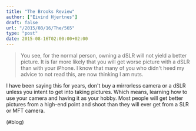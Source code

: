```yaml
---
title: "The Brooks Review"
author: ["Eivind Hjertnes"]
draft: false
url: "/2015/08/16/The/565"
type: "post"
date: 2015-08-16T02:00:00+02:00
---
```


> You see, for the normal person, owning a dSLR will not yield a better
> picture. It is far more likely that you will get worse picture with a
> dSLR than with your iPhone. I know that many of you who didn't heed my
> advice to not read this, are now thinking I am nuts.

I have been saying this for years, don't buy a mirrorless camera or a
dSLR unless you intent to get into taking pictures. Which means,
learning how to use your camera and having it as your hobby. Most people
will get better pictures from a high-end point and shoot than they will
ever get from a SLR or MFT camera.

(#blog)
